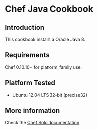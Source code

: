 Chef Java Cookbook
====

## Introduction

This cookbook installs a Oracle Java 8.

## Requirements

Chef 0.10.10+ for platform_family use.

## Platform Tested

- Ubuntu 12.04 LTS 32-bit (precise32)

## More information
Check the [Chef Solo documentation](https://docs.chef.io/chef_solo.html)